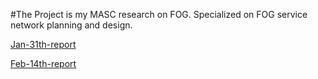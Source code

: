 #The Project is my MASC research on FOG. Specialized on FOG service network planning and design.

[Jan-31th-report](https://drive.google.com/open?id=0BxlgPvs36uwKcllQNEJmUGUzeEU)

[Feb-14th-report](https://drive.google.com/open?id=0BxlgPvs36uwKek9pRXN2ZC00Zzg)